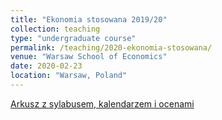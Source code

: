 ```yaml
---
title: "Ekonomia stosowana 2019/20"
collection: teaching
type: "undergraduate course"
permalink: /teaching/2020-ekonomia-stosowana/
venue: "Warsaw School of Economics"
date: 2020-02-23
location: "Warsaw, Poland"
---
```

[Arkusz z sylabusem, kalendarzem i ocenami](https://docs.google.com/spreadsheets/d/1hLOkuZLpT2Phud2qztuQupY5iqUKqgqR84A8yr2PWHY/edit?usp=sharing)  
